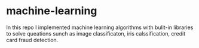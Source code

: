 # machine-learning
In this repo I implemented machine learning algorithms with bulit-in libraries to solve queations sunch as image classificaton, iris calssification, credit card fraud detection.
